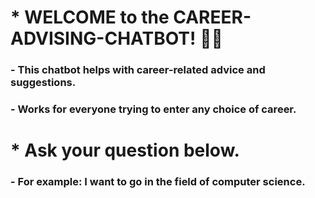 # * WELCOME to the CAREER-ADVISING-CHATBOT! 🚀🤖

### - This chatbot helps with career-related advice and suggestions.

### - Works for everyone trying to enter any choice of career.

# * Ask your question below. 

### - For example: I want to go in the field of computer science.